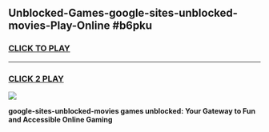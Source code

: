 
## Unblocked-Games-google-sites-unblocked-movies-Play-Online #b6pku
<h3>
<a href="https://news.freeplayer.one?title=google-sites-unblocked-movies&ref=3">CLICK TO PLAY</a></h3>
<hr>

<h3>
<a href="https://news.freeplayer.one?title=google-sites-unblocked-movies&ref=3">CLICK 2 PLAY</a>
  
</h3>

<a href="https://news.freeplayer.one?title=google-sites-unblocked-movies&ref=3"><img src="https://clearcache.store/games.png"></a>


**google-sites-unblocked-movies games unblocked: Your Gateway to Fun and Accessible Online Gaming**
